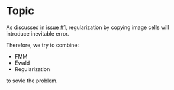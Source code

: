 # Topic
As discussed in [issue #1](https://github.com/jooooow/rtfmm/issues/1), regularization by copying image cells will introduce inevitable error.

Therefore, we try to combine:
+ FMM
+ Ewald
+ Regularization

to sovle the problem.